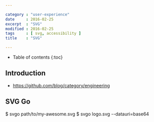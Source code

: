 ```yaml
---

category : "user-experience"
date     : 2016-02-25
excerpt  : "SVG"
modified : 2016-02-25
tags     : [ svg, accessibility ]
title    : "SVG"

---
```


* Table of contents
{:toc}

## Introduction

- https://github.com/blog/category/engineering

## SVG Go

$ svgo path/to/my-awesome.svg
$ svgo logo.svg --datauri=base64
